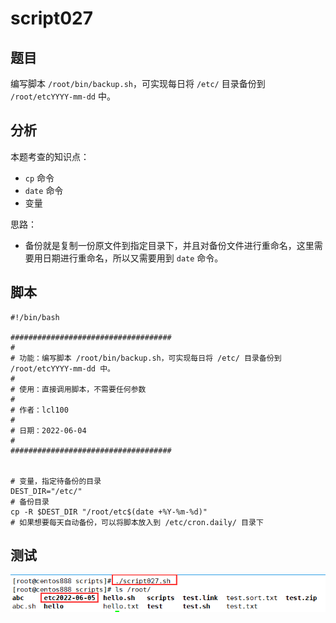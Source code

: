 # script027 
## 题目

编写脚本 `/root/bin/backup.sh`，可实现每日将 `/etc/` 目录备份到 `/root/etcYYYY-mm-dd` 中。





## 分析

本题考查的知识点：

- `cp` 命令
- `date` 命令
- 变量

思路：

- 备份就是复制一份原文件到指定目录下，并且对备份文件进行重命名，这里需要用日期进行重命名，所以又需要用到 `date` 命令。





## 脚本

```shell
#!/bin/bash

####################################
#
# 功能：编写脚本 /root/bin/backup.sh，可实现每日将 /etc/ 目录备份到 /root/etcYYYY-mm-dd 中。
#
# 使用：直接调用脚本，不需要任何参数
#
# 作者：lcl100
#
# 日期：2022-06-04
#
####################################


# 变量，指定待备份的目录
DEST_DIR="/etc/"
# 备份目录
cp -R $DEST_DIR "/root/etc$(date +%Y-%m-%d)"
# 如果想要每天自动备份，可以将脚本放入到 /etc/cron.daily/ 目录下
```






## 测试

![image-20220605001138311](image-script027/image-20220605001138311.png)

